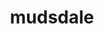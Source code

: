 ---
id: 750
title: mudsdale
types: [ground]
image: https://raw.githubusercontent.com/PokeAPI/sprites/master/sprites/pokemon/750.png
---